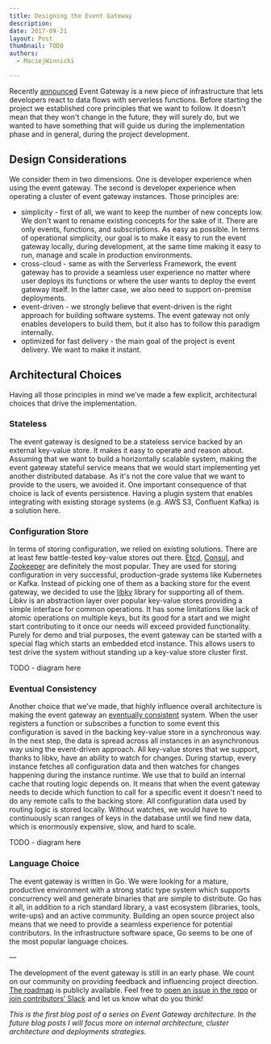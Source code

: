 ```yaml
---
title: Designing the Event Gateway
description:
date: 2017-09-21
layout: Post
thumbnail: TODO
authors:
  - MaciejWinnicki

---
```


Recently [announced](https://serverless.com/blog/introducing-serverless-event-gateway/) Event Gateway is a new piece of infrastructure that lets developers react to data flows with serverless functions. Before starting the project we established core principles that we want to follow. It doesn't mean that they won't change in the future, they will surely do, but we wanted to have something that will guide us during the implementation phase and in general, during the project development.

## Design Considerations

We consider them in two dimensions. One is developer experience when using the event gateway. The second is developer experience when operating a cluster of event gateway instances. Those principles are:

- simplicity - first of all, we want to keep the number of new concepts low. We don't want to rename existing concepts for the sake of it. There are only events, functions, and subscriptions. As easy as possible. In terms of operational simplicity, our goal is to make it easy to run the event gateway locally, during development, at the same time making it easy to run, manage and scale in production environments.
- cross-cloud - same as with the Serverless Framework, the event gateway has to provide a seamless user experience no matter where user deploys its functions or where the user wants to deploy the event gateway itself. In the latter case, we also need to support on-premise deployments.
- event-driven - we strongly believe that event-driven is the right approach for building software systems. The event gateway not only enables developers to build them, but it also has to follow this paradigm internally.
- optimized for fast delivery - the main goal of the project is event delivery. We want to make it instant.

## Architectural Choices

Having all those principles in mind we’ve made a few explicit, architectural choices that drive the implementation.

### Stateless

The event gateway is designed to be a stateless service backed by an external key-value store. It makes it easy to operate and reason about. Assuming that we want to build a horizontally scalable system, making the event gateway stateful service means that we would start implementing yet another distributed database. As it's not the core value that we want to provide to the users, we avoided it. One important consequence of that choice is lack of events persistence. Having a plugin system that enables integrating with existing storage systems (e.g. AWS S3, Confluent Kafka) is a solution here.

### Configuration Store

In terms of storing configuration, we relied on existing solutions. There are at least few battle-tested key-value stores out there. [Etcd](https://coreos.com/etcd/), [Consul](https://www.consul.io/), and [Zookeeper](https://zookeeper.apache.org/) are definitely the most popular. They are used for storing configuration in very successful, production-grade systems like Kubernetes or Kafka. Instead of picking one of them as a backing store for the event gateway, we decided to use the [libkv](https://github.com/docker/libkv) library for supporting all of them. Libkv is an abstraction layer over popular key-value stores providing a simple interface for common operations. It has some limitations like lack of atomic operations on multiple keys, but its good for a start and we might start contributing to it once our needs will exceed provided functionality. Purely for demo and trial purposes, the event gateway can be started with a special flag which starts an embedded etcd instance. This allows users to test drive  the system without standing up a key-value store cluster first.

TODO - diagram here

### Eventual Consistency

Another choice that we’ve made, that highly influence overall architecture is making the event gateway an [eventually consistent](https://en.wikipedia.org/wiki/Eventual_consistency) system. When the user registers a function or subscribes a function to some event this configuration is saved in the backing key-value store in a synchronous way. In the next step, the data is spread across all instances in an asynchronous way using the event-driven approach. All key-value stores that we support, thanks to libkv, have an ability to watch for changes. During startup, every instance fetches all configuration data and then watches for changes happening during the instance runtime. We use that to build an internal cache that routing logic depends on. It means that when the event gateway needs to decide which function to call for a specific event it doesn't need to do any remote calls to the backing store. All configuration data used by routing logic is stored locally. Without watches, we would have to continuously scan ranges of keys in the database until we find new data, which is enormously expensive, slow, and hard to scale.

TODO - diagram here

### Language Choice

The event gateway is written in Go. We were looking for a mature, productive environment with a strong static type system which supports concurrency well and generate binaries that are simple to distribute. Go has it all, in addition to a rich standard library, a vast ecosystem (libraries, tools, write-ups) and an active community. Building an open source project also means that we need to provide a seamless experience for potential contributors. In the infrastructure software space, Go seems to be one of the most popular language choices.

—

The development of the event gateway is still in an early phase. We count on our community on providing feedback and influencing project direction. [The roadmap](https://github.com/serverless/event-gateway/projects/2) is publicly available. Feel free to [open an issue in the repo](https://github.com/serverless/event-gateway) or [join contributors’ Slack](https://join.slack.com/t/serverless-contrib/shared_invite/MjI5NzY1ODM2MTc3LTE1MDM0NDIyOTUtMDgxNTcxMTcxNg) and let us know what do you think!

*This is the first blog post of a series on Event Gateway architecture. In the future blog posts I will focus more on internal architecture, cluster architecture and deployments strategies.*